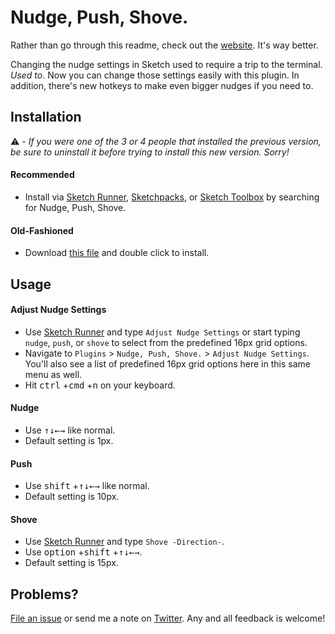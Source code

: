 # Nudge, Push, Shove.

Rather than go through this readme, check out the [website](http://www.nudgepushshove.com/). It's way better.

Changing the nudge settings in Sketch used to require a trip to the terminal. _Used to_. Now you can change those settings easily with this plugin. In addition, there's new hotkeys to make even bigger nudges if you need to.


## Installation

⚠️ - _If you were one of the 3 or 4 people that installed the previous version, be sure to uninstall it before trying to install this new version. Sorry!_

#### Recommended
* Install via [Sketch Runner](http://sketchrunner.com/), [Sketchpacks](https://sketchpacks.com/), or [Sketch Toolbox](http://sketchtoolbox.com/) by searching for Nudge, Push, Shove.

#### Old-Fashioned
* Download [this file](https://github.com/mfouquet/NudgePushShove/archive/master.zip) and double click to install.


## Usage
#### Adjust Nudge Settings
* Use [Sketch Runner](http://sketchrunner.com/) and type `Adjust Nudge Settings` or start typing `nudge`, `push`, or `shove` to select from the predefined 16px grid options.
* Navigate to `Plugins` > `Nudge, Push, Shove.` > `Adjust Nudge Settings`. You'll also see a list of predefined 16px grid options here in this same menu as well.
* Hit <kbd>ctrl</kbd> +<kbd>cmd</kbd> +<kbd>n</kbd> on your keyboard.

#### Nudge
* Use <kbd>↑</kbd><kbd>↓</kbd><kbd>←</kbd><kbd>→</kbd> like normal.
* Default setting is 1px.

#### Push
* Use <kbd>shift</kbd> +<kbd>↑</kbd><kbd>↓</kbd><kbd>←</kbd><kbd>→</kbd> like normal.
* Default setting is 10px.

#### Shove
* Use [Sketch Runner](http://sketchrunner.com/) and type `Shove -Direction-`.
* Use <kbd>option</kbd> +<kbd>shift</kbd> +<kbd>↑</kbd><kbd>↓</kbd><kbd>←</kbd><kbd>→</kbd>.
* Default setting is 15px.


## Problems?

[File an issue](https://github.com/mfouquet/NudgePushShove/issues) or send me a note on [Twitter](https://twitter.com/_fookay). Any and all feedback is welcome!
